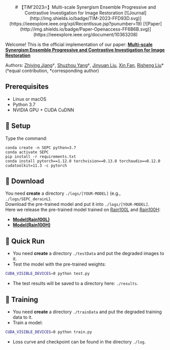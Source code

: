 <div align="center">
# 【TIM'2023🔥】Multi-scale Synergism Ensemble Progressive and Contrastive Investigation for Image Restoration
[![Journal](http://img.shields.io/badge/TIM-2023-FFD93D.svg)](https://ieeexplore.ieee.org/xpl/RecentIssue.jsp?punumber=19)
[![Paper](http://img.shields.io/badge/Paper-Openaccess-FF6B6B.svg)](https://ieeexplore.ieee.org/document/10363208)
</div>

Welcome! This is the official implementation of our paper: [**Multi-scale Synergism Ensemble Progressive and Contrastive Investigation for Image Restoration**](https://ieeexplore.ieee.org/document/10363208)

Authors: [Zhiying Jiang](https://scholar.google.com/citations?user=uK6WHa0AAAAJ&hl=zh-CN&oi=ao)&#8224;, [Shuzhou Yang](https://ysz2022.github.io/)&#8224;, [Jinyuan Liu](https://scholar.google.com/citations?user=a1xipwYAAAAJ&hl=zh-CN&oi=ao), [Xin Fan](https://scholar.google.com/citations?user=vLN1njoAAAAJ&hl=zh-CN), [Risheng Liu](https://rsliu.tech/)* (&#8224;equal contribution, *corresponding author)



## Prerequisites
- Linux or macOS
- Python 3.7
- NVIDIA GPU + CUDA CuDNN

## 🔑 Setup
Type the command:
```
conda create -n SEPC python=3.7
conda activate SEPC
pip install -r requirements.txt
conda install pytorch==1.12.0 torchvision==0.13.0 torchaudio==0.12.0 cudatoolkit=11.3 -c pytorch
```

## 🧩 Download
You need **create** a directory `./logs/[YOUR-MODEL]` (e.g., `./logs/SEPC_derainL`). \
Download the pre-trained model and put it into `./logs/[YOUR-MODEL]`. \
Here we release the pre-trained model trained on [Rain100L](https://www.icst.pku.edu.cn/struct/Projects/joint_rain_removal.html) and [Rain100H](https://www.icst.pku.edu.cn/struct/Projects/joint_rain_removal.html):
- [**Model(Rain100L)**](https://drive.google.com/file/d/1bbEHVtVew6JCnwgktXJurJxibaPkQlNG/view?usp=sharing)
- [**Model(Rain100H)**](https://drive.google.com/file/d/1ZpdjnK-YLtYJZsPHfZU6FxxVbklJtgTn/view?usp=sharing)

## 🚀 Quick Run
- You need **create** a directory `./testData` and put the degraded images to it.
- Test the model with the pre-trained weights:
```bash
CUDA_VISIBLE_DEVICES=0 python test.py
```
- The test results will be saved to a directory here: `./results`.

## 🤖 Training
- You need **create** a directory `./trainData` and put the degraded training data to it.
- Train a model:
```bash
CUDA_VISIBLE_DEVICES=0 python train.py
```
- Loss curve and checkpoint can be found in the directory `./log`.

